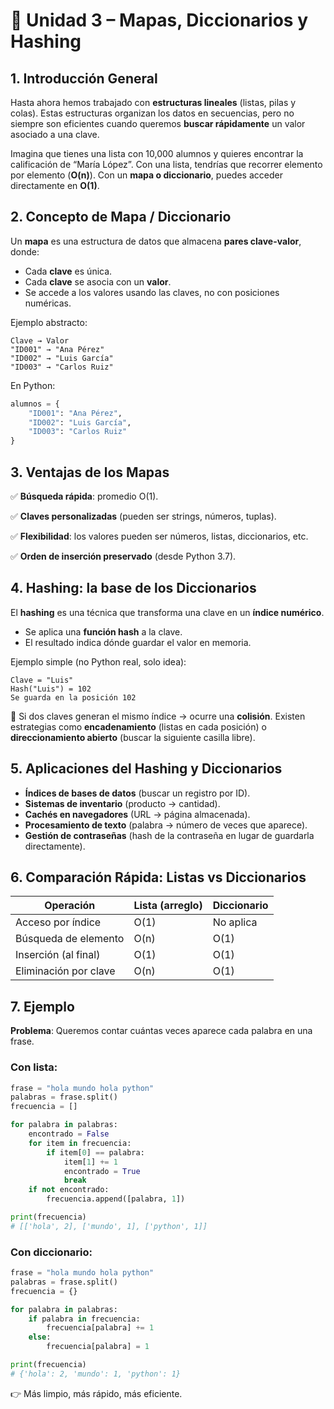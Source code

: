 # 📘 Unidad 3 – Mapas, Diccionarios y Hashing

## 1. Introducción General

Hasta ahora hemos trabajado con **estructuras lineales** (listas, pilas y colas).
Estas estructuras organizan los datos en secuencias, pero no siempre son eficientes cuando queremos **buscar rápidamente** un valor asociado a una clave.

Imagina que tienes una lista con 10,000 alumnos y quieres encontrar la calificación de “María López”. Con una lista, tendrías que recorrer elemento por elemento (**O(n)**).
Con un **mapa o diccionario**, puedes acceder directamente en **O(1)**.



## 2. Concepto de Mapa / Diccionario

Un **mapa** es una estructura de datos que almacena **pares clave-valor**, donde:

* Cada **clave** es única.
* Cada **clave** se asocia con un **valor**.
* Se accede a los valores usando las claves, no con posiciones numéricas.

Ejemplo abstracto:

```
Clave → Valor
"ID001" → "Ana Pérez"
"ID002" → "Luis García"
"ID003" → "Carlos Ruiz"
```

En Python:

```python
alumnos = {
    "ID001": "Ana Pérez",
    "ID002": "Luis García",
    "ID003": "Carlos Ruiz"
}
```



## 3. Ventajas de los Mapas

✅ **Búsqueda rápida**: promedio O(1).

✅ **Claves personalizadas** (pueden ser strings, números, tuplas).

✅ **Flexibilidad**: los valores pueden ser números, listas, diccionarios, etc.

✅ **Orden de inserción preservado** (desde Python 3.7).



## 4. Hashing: la base de los Diccionarios

El **hashing** es una técnica que transforma una clave en un **índice numérico**.

* Se aplica una **función hash** a la clave.
* El resultado indica dónde guardar el valor en memoria.

Ejemplo simple (no Python real, solo idea):

```
Clave = "Luis"
Hash("Luis") = 102
Se guarda en la posición 102
```

🔑 Si dos claves generan el mismo índice → ocurre una **colisión**.
Existen estrategias como **encadenamiento** (listas en cada posición) o **direccionamiento abierto** (buscar la siguiente casilla libre).



## 5. Aplicaciones del Hashing y Diccionarios

*  **Índices de bases de datos** (buscar un registro por ID).
*  **Sistemas de inventario** (producto → cantidad).
*  **Cachés en navegadores** (URL → página almacenada).
*  **Procesamiento de texto** (palabra → número de veces que aparece).
*  **Gestión de contraseñas** (hash de la contraseña en lugar de guardarla directamente).



## 6. Comparación Rápida: Listas vs Diccionarios

| Operación             | Lista (arreglo) | Diccionario |
| --------------------- | --------------- | ----------- |
| Acceso por índice     | O(1)            | No aplica   |
| Búsqueda de elemento  | O(n)            | O(1)        |
| Inserción (al final)  | O(1)            | O(1)        |
| Eliminación por clave | O(n)            | O(1)        |



## 7. Ejemplo 

**Problema**: Queremos contar cuántas veces aparece cada palabra en una frase.

### Con lista:

```python
frase = "hola mundo hola python"
palabras = frase.split()
frecuencia = []

for palabra in palabras:
    encontrado = False
    for item in frecuencia:
        if item[0] == palabra:
            item[1] += 1
            encontrado = True
            break
    if not encontrado:
        frecuencia.append([palabra, 1])

print(frecuencia)
# [['hola', 2], ['mundo', 1], ['python', 1]]
```

### Con diccionario:

```python
frase = "hola mundo hola python"
palabras = frase.split()
frecuencia = {}

for palabra in palabras:
    if palabra in frecuencia:
        frecuencia[palabra] += 1
    else:
        frecuencia[palabra] = 1

print(frecuencia)
# {'hola': 2, 'mundo': 1, 'python': 1}
```

👉 Más limpio, más rápido, más eficiente.